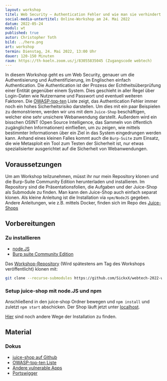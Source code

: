 ```yaml
---
layout: workshop
titel: Web Security – Authentication Fehler und wie man sie verhindert
social-media-untertitel: Online-Workshop am 24. Mai 2022
datum: 2022-05-24
modul: wt
published: true
autor: Christopher Toth
bild: ../hero.png
art: workshop
termin: Dienstag, 24. Mai 2022, 13:00 Uhr
dauer: 120-150 Minuten
raum: https://th-koeln.zoom.us/j/83055835045 (Zugangscode webtech) 
---
```


In diesem Workshop geht es um Web Security, genauer um die Authentisierung und Authentifizierung, im Englischen einfach Authentication.
Die Authentication ist der Prozess der Echtheitsüberprüfung einer Entität gegenüber einem System. Dies geschieht in aller Regel über Login-Daten wie Nutzername und Passwort und eventuell weiteren Faktoren. Die [OWASP-top-ten](https://owasp.org/www-project-top-ten/) Liste zeigt, das Authentication Fehler immer noch ein hohes Sicherheitsrisiko darstellen. Um dies mit ein paar Beispielen zu demonstrieren, werden wir uns mit dem `Juice-Shop` beschäftigen, welcher eine sehr unsichere Webanwendung darstellt. Außerdem wird ein bisschen OSINT (Open Source Intelligence, das Sammeln von öffentlich zugänglichen Informationen) einfließen, um zu zeigen, wie mittels bestimmter Informationen über ein Ziel in das System eingedrungen werden kann. Anhand eines kleinen Falles kommt auch die `Burp-Suite` zum Einsatz, die wie Metasploit ein Tool zum Testen der Sicherheit ist, nur etwas spezialisierter ausgerichtet auf die Sicherheit von Webanwendungen. 

## Voraussetzungen

Um am Workshop teilzunehmen, müsst ihr nur mein Repository klonen und die Burp-Suite Community Edition herunterladen und installieren. Im Repository sind die Präsentationsfolien, die Aufgaben und der Juice-Shop als Submodule zu finden. Man kann den Juice-Shop auch einfach separat klonen. Als kleine Anleitung ist die Installation via `npm/NodeJS` gegeben. Andere Anleitungen, wie z.B. mittels Docker, finden sich im Repo des [Juice-Shops](https://github.com/juice-shop/juice-shop#setup)

## Vorbereitungen

### Zu installieren
- [node.JS](https://nodejs.org/en/)
- [Burp suite Community Edition](https://portswigger.net/burp/releases/professional-community-2022-3-6?requestededition=community&requestedplatform=)

Das [Workshop-Repository](https://github.com/SickxX/webtech-2022-workshop-web-sec) (Wird spätestens am Tag des Workshops veröffentlicht)
klonen mit:
```sh
git clone --recurse-submodules https://github.com/SickxX/webtech-2022-workshop-web-sec.git
```

### Setup juice-shop mit node.JS und npm
Anschließend in den juice-shop Ordner bewegen und `npm install` und zuletzt `npm start` abschicken.
Der Shop läuft jetzt unter [localhost](http://localhost:3000).

[Hier](https://github.com/juice-shop/juice-shop#setup) sind noch andere Wege der Installation zu finden.

## Material

### Dokus

- [juice-shop auf Github](https://github.com/juice-shop/juice-shop)
- [OWASP-top-ten Liste](https://owasp.org/www-project-top-ten/)
- [Andere vulnerable Apps](https://owasp.org/www-project-vulnerable-web-applications-directory/)
- [Portswigger](https://portswigger.net/burp/documentation)
